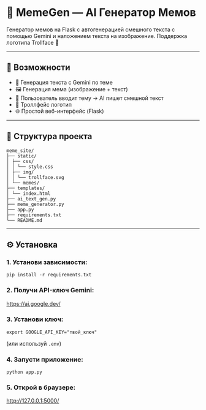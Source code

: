 # 🧠 MemeGen — AI Генератор Мемов

Генератор мемов на Flask с автогенерацией смешного текста с помощью Gemini и наложением текста на изображение. Поддержка логотипа Trollface 🧌


---

## 🚀 Возможности

- 🤖 Генерация текста с Gemini по теме
- 🖼️ Генерация мема (изображение + текст)
- 🧠 Пользователь вводит тему → AI пишет смешной текст
- 🎨 Троллфейс логотип
- 🌐 Простой веб-интерфейс (Flask)

---

## 📁 Структура проекта

```
meme_site/
├── static/
│ ├── css/
│ │ └── style.css
│ ├── img/
│ │ └── trollface.svg
│ └── memes/ 
├── templates/
│ └── index.html
├── ai_text_gen.py 
├── meme_generator.py 
├── app.py 
├── requirements.txt
└── README.md
```

---
## ⚙️ Установка

### 1. Установи зависимости:

```
pip install -r requirements.txt
```
### 2. Получи API-ключ Gemini: 
<https://ai.google.dev/>

### 3. Установи ключ:
```
export GOOGLE_API_KEY="твой_ключ"
```
(или используй ```.env```)

### 4. Запусти приложение:
```
python app.py
```

### 5. Открой в браузере:
<http://127.0.0.1:5000/>
